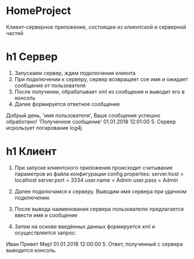 # HomeProject
Клиент-серверное приложение, состоящее из клиентской и серверной частей

h1 Сервер
=====================
1. Запускаем сервер, ждем подключения клиента
2. При подключении к серверу, сервер возвращяет сое имя и ожидает сообщения от пользователя
3. После получении, обрабатывает xml из сообщения и выводит его в консоль
4. Далее формируется ответное сообщение
<?xml version="1.0" encoding="UTF-8"?>
<response>
    <answer>Добрый день, 'имя пользователя', Ваше сообщение успешно обработано!</answer>
    <message>'Полученное сообщение'</message>
    <date>01.01.2018 12:01:00</date>
</response>
5. Сервер исрользует логирование log4j

h1 Клиент
=====================
1. При запуске клиентского приложения происходит считывание параметров из файла конфигурации config.properties:
server.host = localhost
server.port = 3334
user.name = Admin
user.pass = Admin

2. Далее подключамся к серверу. Выводим имя сервера при удачном подключении.
3. После вывода наименования сервера пользователю предлагается ввести имя и сообщение
4. Затем на основе введённых данных формируется xml и осуществляется запрос:
<?xml version="1.0" encoding="UTF-8"?>
<root>
    <user>
        <name>Иван</name>
        <message>Привет Мир!</message>
        <date>01.01.2018 12:00:00</date>
    </user>
</root>
5. Ответ, полученный с сервера выводится консоль.

